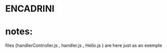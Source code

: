 # ENCADRINI

# notes:
files (handlerController.js , handler.js , Hello.js ) are here just as an exemple 

